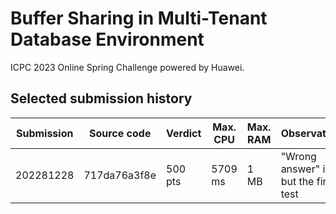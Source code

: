 # Buffer Sharing in Multi-Tenant Database Environment

ICPC 2023 Online Spring Challenge powered by Huawei.

## Selected submission history

| Submission | Source code | Verdict | Max. CPU | Max. RAM | Observations |
| --- | --- | --- | --- | --- | --- |
| 202281228 | 717da76a3f8e | 500 pts | 5709 ms | 1 MB | "Wrong answer" in all but the first test |

